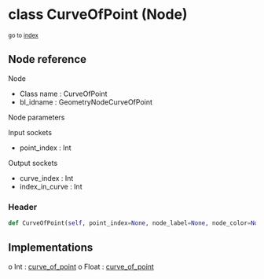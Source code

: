 # class CurveOfPoint (Node)

<sub>go to [index](/docs/index.md)</sub>

## Node reference

Node
 - Class name : CurveOfPoint
 - bl_idname : GeometryNodeCurveOfPoint

Node parameters

Input sockets
 - point_index : Int

Output sockets
 - curve_index : Int
 - index_in_curve : Int

### Header

``` python
def CurveOfPoint(self, point_index=None, node_label=None, node_color=None):
```

## Implementations

o Int : [curve_of_point](#curve_of_point) 
o Float : [curve_of_point](#curve_of_point) 

